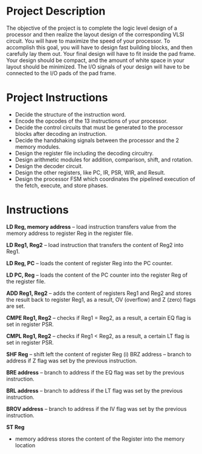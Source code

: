 # Project Description

The objective of the project is to complete the logic level design of a processor and then realize the layout design of the corresponding VLSI circuit. You will have to maximize the speed of your processor. 
To accomplish this goal, you will have to design fast building blocks, and then carefully lay them out. Your final design will have to fit inside the pad frame. Your design should be compact, and the amount of white space in your layout should be minimized. The I/O signals of your design will have to be connected to the I/O pads of the pad frame. 

# Project Instructions

- Decide the structure of the instruction word.
- Encode the opcodes of the 13 instructions of your processor. 
- Decide the control circuits that must be generated to the processor blocks after decoding an instruction. 
- Decide the handshaking signals between the processor and the 2 memory modules. 
- Design the register file including the decoding circuitry. 
- Design arithmetic modules for addition, comparison, shift, and rotation. 
- Design the decoder circuit. 
- Design the other registers, like PC, IR, PSR, WIR, and Result. 
- Design the processor FSM which coordinates the pipelined execution of the fetch, execute, and store phases.

# Instructions

**LD Reg, memory address**
– load instruction transfers value from the memory address to register Reg in the register file. 

**LD Reg1, Reg2**
– load instruction that transfers the content of Reg2 into Reg1. 

**LD Reg, PC**
– loads the content of register Reg into the PC counter.

**LD PC, Reg**
– loads the content of the PC counter into the register Reg of the register file.

**ADD Reg1, Reg2**
– adds the content of registers Reg1 and Reg2 and stores the result back to register Reg1, as a result, OV (overflow) and Z (zero) flags are set. 

**CMPE Reg1, Reg2**
– checks if Reg1 = Reg2, as a result, a certain EQ flag is set in register PSR. 

**CMPL Reg1, Reg2**
– checks if Reg1 < Reg2, as a result, a certain LT flag is set in register PSR. 

**SHF Reg**
– shift left the content of register Reg (i) BRZ address – branch to address if Z flag was set by the previous instruction. 

**BRE address**
– branch to address if the EQ flag was set by the previous instruction. 

**BRL address**
– branch to address if the LT flag was set by the previous instruction. 

**BROV address**
– branch to address if the IV flag was set by the previous instruction. 

**ST Reg**
- memory address stores the content of the Register into the memory location
